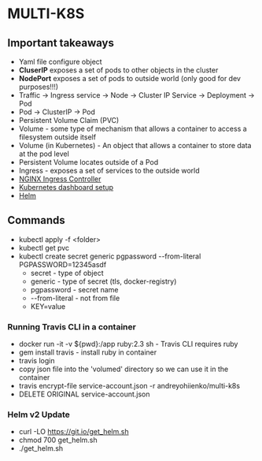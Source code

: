 # MULTI-K8S

## Important takeaways
- Yaml file configure object
- **CluserIP** exposes a set of pods to other objects in the cluster
- **NodePort** exposes a set of pods to outside world (only good for dev purposes!!!)
- Traffic -> Ingress service -> Node -> Cluster IP Service -> Deployment -> Pod
- Pod -> ClusterIP -> Pod
- Persistent Volume Claim (PVC)
- Volume - some type of mechanism that allows a container to access a filesystem outside itself
- Volume (in Kubernetes) - An object that allows a container to store data at the pod level
- Persistent Volume locates outside of a Pod
- Ingress - exposes a set of services to the outside world
- [NGINX Ingress Controller](https://kubernetes.github.io/ingress-nginx/deploy/#provider-specific-steps)
- [Kubernetes dashboard setup](https://github.com/kubernetes/dashboard/tree/master/docs)
- [Helm](https://github.com/helm/helm)

## Commands
- kubectl apply -f \<folder> 
- kubectl get pvc
- kubectl create secret generic pgpassword --from-literal PGPASSWORD=12345asdf
  - secret - type of object
  - generic - type of secret (tls, docker-registry)
  - pgpassword - secret name
  - --from-literal - not from file
  - KEY=value

### Running Travis CLI in a container
- docker run -it -v ${pwd}:/app ruby:2.3 sh - Travis CLI requires ruby
- gem install travis - install ruby in container
- travis login
- copy json file into the 'volumed' directory so we can use it in the container
- travis encrypt-file service-account.json -r andreyohiienko/multi-k8s
- DELETE ORIGINAL service-account.json

### Helm v2 Update
- curl -LO https://git.io/get_helm.sh
- chmod 700 get_helm.sh
- ./get_helm.sh 